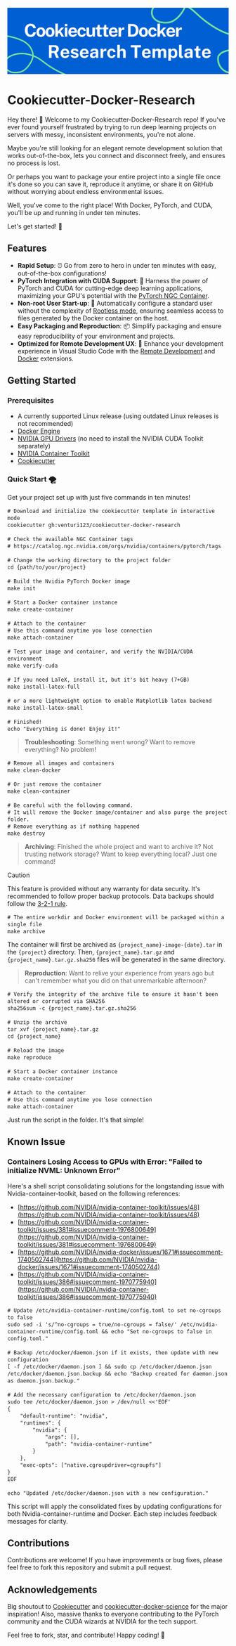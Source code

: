 ![](banner.png)

# Cookiecutter-Docker-Research

Hey there! 👋 Welcome to my Cookiecutter-Docker-Research repo! If you've ever found yourself frustrated by trying to run deep learning projects on servers with messy, inconsistent environments, you're not alone.

Maybe you're still looking for an elegant remote development solution that works out-of-the-box, lets you connect and disconnect freely, and ensures no process is lost.

Or perhaps you want to package your entire project into a single file once it's done so you can save it, reproduce it anytime, or share it on GitHub without worrying about endless environmental issues.

Well, you've come to the right place! With Docker, PyTorch, and CUDA, you'll be up and running in under ten minutes.

Let's get started! 💪

## Features

- **Rapid Setup**: ⏰ Go from zero to hero in under ten minutes with easy, out-of-the-box configurations!
- **PyTorch Integration with CUDA Support**: 🚀 Harness the power of PyTorch and CUDA for cutting-edge deep learning applications, maximizing your GPU's potential with the [PyTorch NGC Container](https://catalog.ngc.nvidia.com/orgs/nvidia/containers/pytorch).
- **Non-root User Start-up**: 🦪 Automatically configure a standard user without the complexity of [Rootless mode](https://docs.nvidia.com/datacenter/cloud-native/container-toolkit/latest/install-guide.html#rootless-mode), ensuring seamless access to files generated by the Docker container on the host.
- **Easy Packaging and Reproduction**: 📦 Simplify packaging and ensure easy reproducibility of your environment and projects.
- **Optimized for Remote Development UX**: 🔦 Enhance your development experience in Visual Studio Code with the [Remote Development](https://marketplace.visualstudio.com/items?itemName=ms-vscode-remote.vscode-remote-extensionpack) and [Docker](https://marketplace.visualstudio.com/items?itemName=ms-azuretools.vscode-docker) extensions.

## Getting Started

### Prerequisites

- A currently supported Linux release (using outdated Linux releases is not recommended)
- [Docker Engine](https://docs.docker.com/engine/install/)
- [NVIDIA GPU Drivers](https://docs.nvidia.com/datacenter/tesla/tesla-installation-notes/index.html) (no need to install the NVIDIA CUDA Toolkit separately)
- [NVIDIA Container Toolkit](https://docs.nvidia.com/datacenter/cloud-native/container-toolkit/latest/install-guide.html)
- [Cookiecutter](https://github.com/cookiecutter/cookiecutter)

### Quick Start 🌪️

Get your project set up with just five commands in ten minutes!

```shell
# Download and initialize the cookiecutter template in interactive mode
cookiecutter gh:venturi123/cookiecutter-docker-research

# Check the available NGC Container tags
# https://catalog.ngc.nvidia.com/orgs/nvidia/containers/pytorch/tags

# Change the working directory to the project folder
cd {path/to/your/project}

# Build the Nvidia PyTorch Docker image
make init

# Start a Docker container instance
make create-container

# Attach to the container
# Use this command anytime you lose connection
make attach-container

# Test your image and container, and verify the NVIDIA/CUDA environment
make verify-cuda

# If you need LaTeX, install it, but it's bit heavy (7+GB)
make install-latex-full

# or a more lightweight option to enable Matplotlib latex backend
make install-latex-small

# Finished!
echo "Everything is done! Enjoy it!"
```

> **Troubleshooting**: Something went wrong? Want to remove everything? No problem!

```shell
# Remove all images and containers
make clean-docker

# Or just remove the container
make clean-container

# Be careful with the following command.
# It will remove the Docker image/container and also purge the project folder.
# Remove everything as if nothing happened
make destroy
```

> **Archiving**: Finished the whole project and want to archive it? Not trusting network storage? Want to keep everything local? Just one command!

> [!CAUTION]
> This feature is provided without any warranty for data security. It's recommended to follow proper backup protocols. Data backups should follow the [3-2-1 rule](https://en.wikipedia.org/wiki/Backup#:~\:text=The%203%2D2%2D1%20rule%20can%20aid%20in%20the%20backup%20process.%20It%20states%20that%20there%20should%20be%20at%20least%203%20copies%20of%20the%20data%2C%20stored%20on%202%20different%20types%20of%20storage%20media%2C%20and%20one%20copy%20should%20be%20kept%20offsite%2C%20in%20a%20remote%20location%20\(this%20can%20include%20cloud%20storage\).).

```shell
# The entire workdir and Docker environment will be packaged within a single file
make archive
```

The container will first be archived as `{project_name}-image-{date}.tar` in the `{project}` directory. Then, `{project_name}.tar.gz` and `{project_name}.tar.gz.sha256` files will be generated in the same directory.

> **Reproduction**: Want to relive your experience from years ago but can't remember what you did on that unremarkable afternoon?

```shell
# Verify the integrity of the archive file to ensure it hasn't been altered or corrupted via SHA256
sha256sum -c {project_name}.tar.gz.sha256

# Unzip the archive
tar xvf {project_name}.tar.gz
cd {project_name}

# Reload the image
make reproduce

# Start a Docker container instance
make create-container

# Attach to the container
# Use this command anytime you lose connection
make attach-container
```

Just run the script in the folder. It's that simple!

## Known Issue

### Containers Losing Access to GPUs with Error: "Failed to initialize NVML: Unknown Error"

Here's a shell script consolidating solutions for the longstanding issue with Nvidia-container-toolkit, based on the following references:

- [https://github.com/NVIDIA/nvidia-container-toolkit/issues/48](https://github.com/NVIDIA/nvidia-container-toolkit/issues/48)
- [https://github.com/NVIDIA/nvidia-container-toolkit/issues/381#issuecomment-1976800649](https://github.com/NVIDIA/nvidia-container-toolkit/issues/381#issuecomment-1976800649)
- [https://github.com/NVIDIA/nvidia-docker/issues/1671#issuecomment-1740502744](https://github.com/NVIDIA/nvidia-docker/issues/1671#issuecomment-1740502744)
- [https://github.com/NVIDIA/nvidia-container-toolkit/issues/386#issuecomment-1970775940](https://github.com/NVIDIA/nvidia-container-toolkit/issues/386#issuecomment-1970775940)

```shell
# Update /etc/nvidia-container-runtime/config.toml to set no-cgroups to false
sudo sed -i 's/^no-cgroups = true/no-cgroups = false/' /etc/nvidia-container-runtime/config.toml && echo "Set no-cgroups to false in config.toml."

# Backup /etc/docker/daemon.json if it exists, then update with new configuration
[ -f /etc/docker/daemon.json ] && sudo cp /etc/docker/daemon.json /etc/docker/daemon.json.backup && echo "Backup created for daemon.json as daemon.json.backup."

# Add the necessary configuration to /etc/docker/daemon.json
sudo tee /etc/docker/daemon.json > /dev/null <<'EOF'
{
    "default-runtime": "nvidia",
    "runtimes": {
        "nvidia": {
            "args": [],
            "path": "nvidia-container-runtime"
        }
    },
    "exec-opts": ["native.cgroupdriver=cgroupfs"]
}
EOF

echo "Updated /etc/docker/daemon.json with a new configuration."
```

This script will apply the consolidated fixes by updating configurations for both Nvidia-container-runtime and Docker. Each step includes feedback messages for clarity.

## Contributions

Contributions are welcome! If you have improvements or bug fixes, please feel free to fork this repository and submit a pull request.

## Acknowledgements

Big shoutout to [Cookiecutter](https://github.com/audreyr/cookiecutter) and [cookiecutter-docker-science](https://docker-science.github.io/) for the major inspiration! Also, massive thanks to everyone contributing to the PyTorch community and the CUDA wizards at NVIDIA for the tech support.

Feel free to fork, star, and contribute! Happy coding! 🙌

